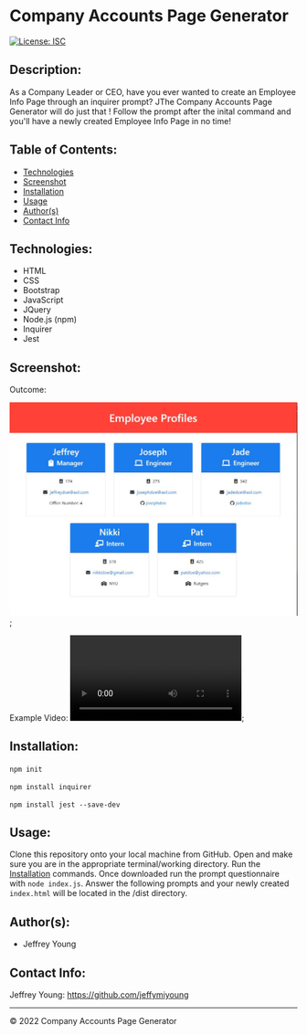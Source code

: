# Company Accounts Page Generator
[![License: ISC](https://img.shields.io/badge/License-ISC-blue.svg)](https://opensource.org/licenses/ISC)

## Description:
As a Company Leader or CEO, have you ever wanted to create an Employee Info Page through an inquirer prompt? JThe Company Accounts Page Generator will do just that ! Follow the prompt after the inital command and you'll have a newly created Employee Info Page in no time!

## Table of Contents:
* [Technologies](#technologies)
* [Screenshot](#screenshot)
* [Installation](#installation)
* [Usage](#usage)
* [Author(s)](#authors)
* [Contact Info](#contact-info)

## Technologies:
* HTML
* CSS
* Bootstrap
* JavaScript
* JQuery
* Node.js (npm)
* Inquirer
* Jest

## Screenshot:
Outcome:

![This is a screenshot of the finished Employee Page after going through the index.js inquirer prompt.](./assets/Homepage.JPG);


Example Video:
![This is an example video of the inquirer prompt through index.js.](./assets/giphy-1.mp4);

## Installation:
`npm init`

`npm install inquirer`

`npm install jest --save-dev`

## Usage:
Clone this repository onto your local machine from GitHub. Open and make sure you are in the appropriate terminal/working directory. Run the [Installation](#installation) commands. Once downloaded run the prompt questionnaire with `node index.js`. Answer the following prompts and your newly created `index.html` will be located in the /dist directory.

## Author(s):
* Jeffrey Young

## Contact Info:
Jeffrey Young: https://github.com/jeffymiyoung

---
© 2022 Company Accounts Page Generator

